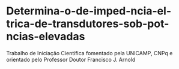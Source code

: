 # Determina-o-de-imped-ncia-el-trica-de-transdutores-sob-pot-ncias-elevadas
Trabalho de Iniciação Científica fomentado pela UNICAMP, CNPq e orientado pelo Professor Doutor Francisco J. Arnold
